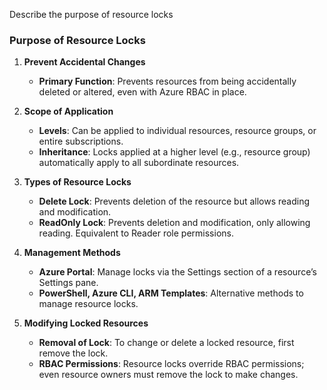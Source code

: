 Describe the purpose of resource locks

### **Purpose of Resource Locks**

1. **Prevent Accidental Changes**
   - **Primary Function**: Prevents resources from being accidentally deleted or altered, even with Azure RBAC in place.

2. **Scope of Application**
   - **Levels**: Can be applied to individual resources, resource groups, or entire subscriptions.
   - **Inheritance**: Locks applied at a higher level (e.g., resource group) automatically apply to all subordinate resources.

3. **Types of Resource Locks**
   - **Delete Lock**: Prevents deletion of the resource but allows reading and modification.
   - **ReadOnly Lock**: Prevents deletion and modification, only allowing reading. Equivalent to Reader role permissions.

4. **Management Methods**
   - **Azure Portal**: Manage locks via the Settings section of a resource’s Settings pane.
   - **PowerShell, Azure CLI, ARM Templates**: Alternative methods to manage resource locks.

5. **Modifying Locked Resources**
   - **Removal of Lock**: To change or delete a locked resource, first remove the lock.
   - **RBAC Permissions**: Resource locks override RBAC permissions; even resource owners must remove the lock to make changes.